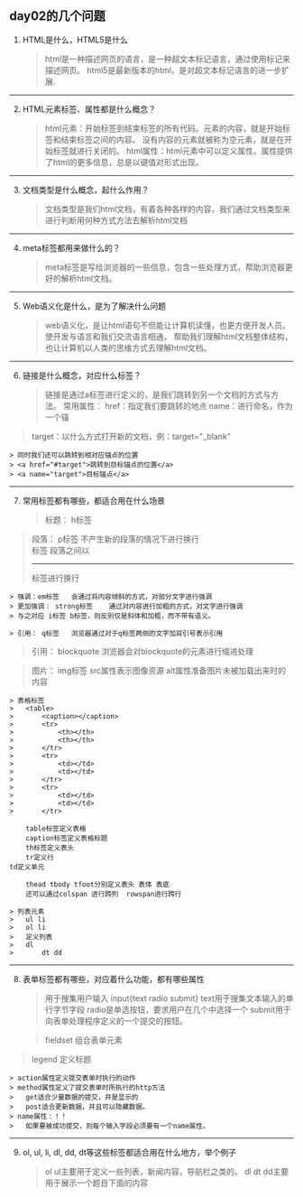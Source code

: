 ## day02的几个问题
1. HTML是什么，HTML5是什么
	
	> html是一种描述网页的语言，是一种超文本标记语言，通过使用标记来描述网页。
	> html5是最新版本的html，是对超文本标记语言的进一步扩展.
---
2. HTML元素标签、属性都是什么概念？
	
	> html元素：开始标签到结束标签的所有代码。元素的内容，就是开始标签和结束标签之间的内容。
	> 没有内容的元素就被称为空元素，就是在开始标签就进行关闭的。
	> html属性：html元素中可以定义属性。属性提供了html的更多信息，总是以键值对形式出现。
---
3. 文档类型是什么概念，起什么作用？
	
	> 文档类型是我们html文档，有着各种各样的内容，我们通过文档类型来进行判断用何种方式方法去解析html文档
---
4. meta标签都用来做什么的？
	
	> meta标签是写给浏览器的一些信息，包含一些处理方式，帮助浏览器更好的解析html文档。
---
5. Web语义化是什么，是为了解决什么问题
	
	> web语义化，是让html语句不但能让计算机读懂，也更方便开发人员。使开发与语言和我们交流语言相通，
	> 帮助我们理解html文档整体结构，也让计算机以人类的思维方式去理解html文档。
---
6. 链接是什么概念，对应什么标签？
	
	> 链接是通过a标签进行定义的，是我们跳转到另一个文档的方式与方法。
	> <a href=""></a>
	> 常用属性：
	> href：指定我们要跳转的地点
	> name：进行命名，作为一个锚
> target：以什么方式打开新的文档，例：target="_blank"
	
	> 同时我们还可以跳转到相对应锚点的位置
	> <a href="#target">跳转到目标锚点的位置</a>
	> <a name="target">目标锚点</a>
---
7. 常用标签都有哪些，都适合用在什么场景
	
	> 标题： h标签
> 段落： p标签	不产生新的段落的情况下进行换行 <br />标签 段落之间以<hr />标签进行换行
	
	> 强调：em标签	会通过将内容倾斜的方式，对部分文字进行强调
	> 更加强调： strong标签	通过对内容进行加粗的方式，对文字进行强调
	> 与之对应 i标签 b标签，则反别仅是斜体和加粗，而不带有语义。
	
	> 引用： q标签	浏览器通过对于q标签两侧的文字加双引号表示引用
> 引用： blockquote	浏览器会对blockquote的元素进行缩进处理
	
> 图片： img标签 src属性表示图像资源 alt属性准备图片未被加载出来时的内容
	
	> 表格标签
	> 	<table>
	> 		<caption></caption>
	> 		<tr>
	> 			<th></th>
	> 			<th></th>
	> 		</tr>
	> 		<tr>
	> 			<td></td>
	> 			<td></td>
	> 		</tr>
	> 		<tr>
	> 			<td></td>
	> 			<td></td>
	> 		</tr>
> 	</table>
	
		table标签定义表格
		caption标签定义表格标题
		th标签定义表头
		tr定义行
	td定义单元
		
		thead tbody tfoot分别定义表头 表体 表底
		还可以通过colspan 进行跨列  rowspan进行跨行
	
	> 列表元素
	> 	ul li
	> 	ol li
	> 	定义列表
	> 	dl
	> 		dt dd
---
8. 表单标签都有哪些，对应着什么功能，都有哪些属性
	
	> 用于搜集用户输入
	> input{text radio submit}
	> 	text用于搜集文本输入的单行字节字段
	> 	radio是单选按钮，要求用户在几个中选择一个
	> 	submit用于向表单处理程序定义的一个提交的按钮。
	
	> fieldset 组合表单元素
> legend	 定义标题
	
	> action属性定义提交表单时执行的动作
	> method属性定义了提交表单时所执行的http方法
	> 	get适合少量数据的提交，并是显示的
	> 	post适合更新数据，并且可以隐藏数据。
	> name属性：！！
	> 	如果要被成功提交，则每个输入字段必须要有一个name属性。
---
9. ol, ul, li, dl, dd, dt等这些标签都适合用在什么地方，举个例子
	
	> ol ul主要用于定义一些列表，新闻内容，导航栏之类的。
	> dl dt dd主要用于展示一个题目下面的内容
